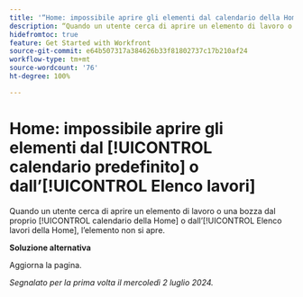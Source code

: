 ```yaml
---
title: '“Home: impossibile aprire gli elementi dal calendario della Home o dall’Elenco lavori”'
description: “Quando un utente cerca di aprire un elemento di lavoro o una bozza dal proprio Calendario della Home o dall’Elenco lavori della Home, l’elemento non si apre.”
hidefromtoc: true
feature: Get Started with Workfront
source-git-commit: e64b507317a384626b33f81802737c17b210af24
workflow-type: tm+mt
source-wordcount: '76'
ht-degree: 100%

---
```



# Home: impossibile aprire gli elementi dal [!UICONTROL calendario predefinito] o dall’[!UICONTROL Elenco lavori]

Quando un utente cerca di aprire un elemento di lavoro o una bozza dal proprio [!UICONTROL calendario della Home] o dall’[!UICONTROL Elenco lavori della Home], l’elemento non si apre.

**Soluzione alternativa**

Aggiorna la pagina.

_Segnalato per la prima volta il mercoledì 2 luglio 2024._
